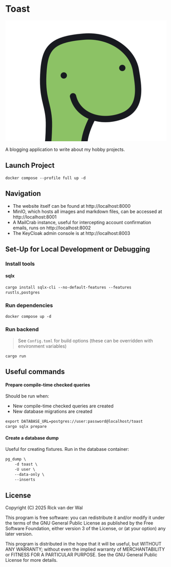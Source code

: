 # Toast

![Logo](bucket_data/thumbnails/d410d185-f372-43e4-bc4b-888bada43d83)

A blogging application to write about my hobby projects.

## Launch Project

```shell
docker compose --profile full up -d
```

## Navigation

* The website itself can be found at http://localhost:8000
* MinIO, which hosts all images and markdown files, can be accessed at http://localhost:8001
* A MailCrab instance, useful for intercepting account confirmation emails, runs on http://localhost:8002
* The KeyCloak admin console is at http://localhost:8003

## Set-Up for Local Development or Debugging

### Install tools

#### sqlx

```shell
cargo install sqlx-cli --no-default-features --features rustls,postgres
```

### Run dependencies

```shell
docker compose up -d
```

### Run backend

> See `Config.toml` for build options (these can be overridden with environment variables)

```shell
cargo run
```

## Useful commands

#### Prepare compile-time checked queries

Should be run when:

* New compile-time checked queries are created
* New database migrations are created

```shell
export DATABASE_URL=postgres://user:password@localhost/toast
cargo sqlx prepare
```

#### Create a database dump

Useful for creating fixtures. Run in the database container:

```shell
pg_dump \
	-d toast \
	-U user \
	--data-only \
	--inserts
```

## License

Copyright (C) 2025 Rick van der Wal

This program is free software: you can redistribute it and/or modify
it under the terms of the GNU General Public License as published by
the Free Software Foundation, either version 3 of the License, or
(at your option) any later version.

This program is distributed in the hope that it will be useful,
but WITHOUT ANY WARRANTY; without even the implied warranty of
MERCHANTABILITY or FITNESS FOR A PARTICULAR PURPOSE.  See the
GNU General Public License for more details.

